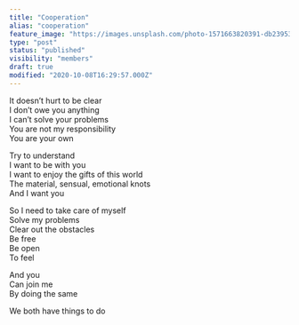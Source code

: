 ```yaml
---
title: "Cooperation"
alias: "cooperation"
feature_image: "https://images.unsplash.com/photo-1571663820391-db239534d597?ixlib=rb-1.2.1&q=80&fm=jpg&crop=entropy&cs=tinysrgb&w=2000&fit=max&ixid=eyJhcHBfaWQiOjExNzczfQ"
type: "post"
status: "published"
visibility: "members"
draft: true
modified: "2020-10-08T16:29:57.000Z"
---
```


<p>It doesn’t hurt to be clear<br>I don’t owe you anything<br>I can’t solve your problems<br>You are not my responsibility<br>You are your own</p><p>Try to understand<br>I want to be with you<br>I want to enjoy the gifts of this world<br>The material, sensual, emotional knots<br>And I want you</p><p>So I need to take care of myself<br>Solve my problems<br>Clear out the obstacles<br>Be free<br>Be open<br>To feel</p><p>And you<br>Can join me<br>By doing the same</p><p>We both have things to do</p>
